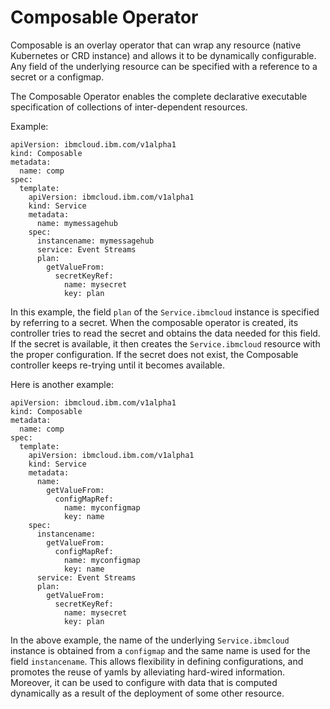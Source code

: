# Composable Operator

Composable is an overlay operator that can wrap any resource (native Kubernetes or CRD instance) and allows it to be dynamically configurable. Any field of the underlying resource can be specified with a reference to a secret or a configmap.

The Composable Operator enables the complete declarative executable specification of collections of inter-dependent resources.

Example:
```
apiVersion: ibmcloud.ibm.com/v1alpha1
kind: Composable
metadata:
  name: comp
spec:
  template: 
    apiVersion: ibmcloud.ibm.com/v1alpha1
    kind: Service
    metadata:
      name: mymessagehub
    spec:
      instancename: mymessagehub
      service: Event Streams
      plan: 
        getValueFrom:
          secretKeyRef: 
            name: mysecret
            key: plan
```

In this example, the field `plan` of the `Service.ibmcloud` instance is specified by referring to a secret. When the composable operator is created, its controller tries to read the secret and obtains the data needed for this field. If the secret is available, it then creates the `Service.ibmcloud` resource with the proper configuration. If the secret does not exist, the Composable controller keeps re-trying until it becomes available.

Here is another example:
```
apiVersion: ibmcloud.ibm.com/v1alpha1
kind: Composable
metadata:
  name: comp
spec:
  template: 
    apiVersion: ibmcloud.ibm.com/v1alpha1
    kind: Service
    metadata:
      name:
        getValueFrom:
          configMapRef:
            name: myconfigmap
            key: name
    spec:
      instancename: 
        getValueFrom:
          configMapRef:
            name: myconfigmap
            key: name
      service: Event Streams
      plan: 
        getValueFrom:
          secretKeyRef: 
            name: mysecret
            key: plan
 ```
 
 In the above example, the name of the underlying `Service.ibmcloud` instance is obtained from a `configmap` and the same name is used for the field `instancename`. This allows flexibility in defining configurations, and promotes the reuse of yamls by alleviating hard-wired information. Moreover, it can be used to configure with data that is computed dynamically as a result of the deployment of some other resource.
           
